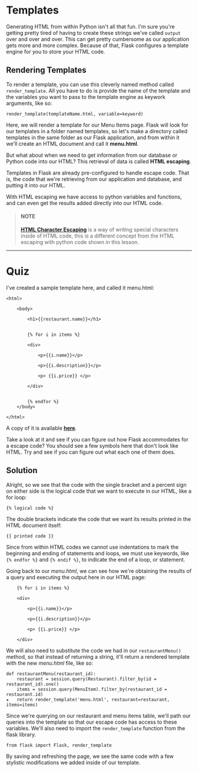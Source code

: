 # Templates

Generating HTML from within Python isn't all that fun. I'm sure you're getting pretty tired of having to create these strings we've called `output` over and over and over. This can get pretty cumbersome as our application gets more and more complex. Because of that, Flask configures a template engine for you to store your HTML code.

## Rendering Templates
To render a template, you can use this cleverly named method called `render_template`. All you have to do is provide the name of the template and the variables you want to pass to the template engine as keywork arguments, like so:
```
render_template(templateName.html, variable=keyword)
```
Here, we will render a template for our Menu Items page. Flask will look for our templates in a folder named templates, so let's make a directory called templates in the same folder as our Flask application, and from within it we'll create an HTML document and call it **menu.html**.

But what about when we need to get information from our database or Python code into our HTML? This retrieval of data is called **HTML escaping**.

Templates in Flask are already pre-configured to handle escape code. That is, the code that we're retrieving from our application and database, and putting it into our HTML.

With HTML escaping we have access to python variables and functions, and can even get the results added directly into our HTML code.

> #### NOTE
> **[HTML Character Escaping](http://en.wikipedia.org/wiki/HTML#Character_and_entity_references)** is a way of writing special characters inside of HTML code, this is a different concept from the HTML escaping with python code shown in this lesson.

----

# Quiz

I've created a sample template here, and called it menu.html:

```
<html>

    <body>

        <h1>{{restaurant.name}}</h1>


        {% for i in items %}

        <div>

            <p>{{i.name}}</p>

            <p>{{i.description}}</p>

            <p> {{i.price}} </p>

        </div>


        {% endfor %}
    </body>

</html>
```
A copy of it is available **[here](https://github.com/udacity/Full-Stack-Foundations/blob/master/Lesson-3/07_Menu-Template-Quiz/menu.html)**.

Take a look at it and see if you can figure out how Flask accommodates for a escape code? You should see a few symbols here that don't look like HTML. Try and see if you can figure out what each one of them does.

## Solution

Alright, so we see that the code with the single bracket and a percent sign on either side is the logical code that we want to execute in our HTML, like a for loop:
```
{% logical code %}
```
The double brackets indicate the code that we want its results printed in the HTML document itself:
```
{{ printed code }}
```
Since from within HTML codes we cannot use indentations to mark the beginning and ending of statements and loops, we must use keywords, like `{% endfor %}` and `{% endif %}`, to indicate the end of a loop, or statement.

Going back to our *menu.html*, we can see how we're obtaining the results of a query and executing the output here in our HTML page:
```
    {% for i in items %}

    <div>

        <p>{{i.name}}</p>

        <p>{{i.description}}</p>

        <p> {{i.price}} </p>

    </div>
```
We will also need to substitute the code we had in our `restaurantMenu()` method, so that instead of returning a string, it'll return a rendered template with the new *menu.html* file, like so:
```
def restaurantMenu(restaurant_id):
    restaurant = session.query(Restaurant).filter_by(id = restaurant_id).one()
    items = session.query(MenuItem).filter_by(restaurant_id = restaurant.id)
★   return render_template('menu.html', restaurant=restaurant, items=items)
```
Since we're querying on our restaurant and menu items table, we'll path our queries into the template so that our escape code has access to these variables. We'll also need to import the `render_template` function from the flask library.
```
from flask import Flask, render_template
```
By saving and refreshing the page, we see the same code with a few stylistic modifications we added inside of our template.
